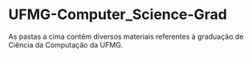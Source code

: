 # UFMG-Computer_Science-Grad
As pastas a cima contêm diversos materiais referentes à graduação de Ciência da Computação da UFMG.

